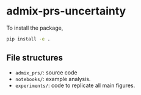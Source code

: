 # admix-prs-uncertainty

To install the package,
```bash
pip install -e .
```

## File structures

- `admix_prs/`: source code
- `notebooks/`: example analysis.
- `experiments/`: code to replicate all main figures.
